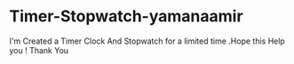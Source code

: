 # Timer-Stopwatch-yamanaamir
I'm Created a Timer Clock And Stopwatch for a limited time .Hope this Help you ! Thank You
